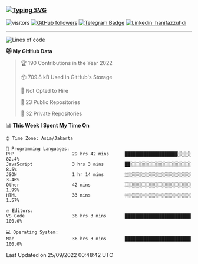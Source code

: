### [![Typing SVG](https://readme-typing-svg.herokuapp.com?font=lato&size=22&lines=Hi+There+👋)](https://git.io/typing-svg) 

![visitors](https://visitor-badge.glitch.me/badge?page_id=hanifazzuhdi.hanifazzuhdi)
[![GitHub followers](https://img.shields.io/github/followers/hanifazzuhdi?label=Follow&style=social)](https://github.com/hanifazzuhdi/?tab=follow) 
[![Telegram Badge](https://img.shields.io/badge/-hanif0198-blue?style=social&logo=telegram&link=https://www.t.me/hanif0198/)](https://www.t.me/hanif0198/) 
[![Linkedin: hanifazzuhdi](https://img.shields.io/badge/-hanifazzuhdi-blue?style=flat-square&logo=Linkedin&logoColor=white&link=https://www.linkedin.com/in/hanif-az-zuhdi-69688019b/)](https://www.linkedin.com/in/hanif-az-zuhdi-69688019b/) 

<hr/>

<!--START_SECTION:waka-->
![Lines of code](https://img.shields.io/badge/From%20Hello%20World%20I%27ve%20Written-5%20Million%20lines%20of%20code-blue)

**🐱 My GitHub Data** 

> 🏆 190 Contributions in the Year 2022
 > 
> 📦 709.8 kB Used in GitHub's Storage 
 > 
> 🚫 Not Opted to Hire
 > 
> 📜 23 Public Repositories 
 > 
> 🔑 32 Private Repositories  
 > 
📊 **This Week I Spent My Time On** 

```text
⌚︎ Time Zone: Asia/Jakarta

💬 Programming Languages: 
PHP                      29 hrs 42 mins      ████████████████████░░░░░   82.4% 
JavaScript               3 hrs 3 mins        ██░░░░░░░░░░░░░░░░░░░░░░░   8.5% 
JSON                     1 hr 14 mins        ░░░░░░░░░░░░░░░░░░░░░░░░░   3.46% 
Other                    42 mins             ░░░░░░░░░░░░░░░░░░░░░░░░░   1.99% 
HTML                     33 mins             ░░░░░░░░░░░░░░░░░░░░░░░░░   1.57%

🔥 Editors: 
VS Code                  36 hrs 3 mins       █████████████████████████   100.0%

💻 Operating System: 
Mac                      36 hrs 3 mins       █████████████████████████   100.0%

```


 Last Updated on 25/09/2022 00:48:42 UTC
<!--END_SECTION:waka-->
